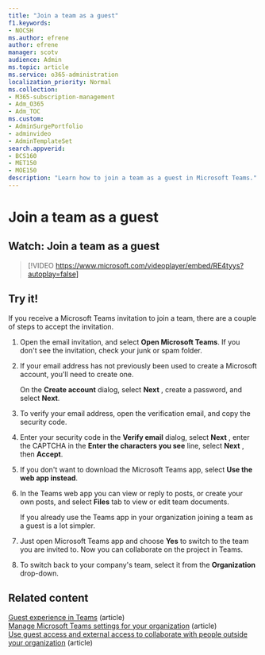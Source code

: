```yaml
---
title: "Join a team as a guest"
f1.keywords:
- NOCSH
ms.author: efrene
author: efrene
manager: scotv
audience: Admin
ms.topic: article
ms.service: o365-administration
localization_priority: Normal
ms.collection: 
- M365-subscription-management 
- Adm_O365
- Adm_TOC
ms.custom: 
- AdminSurgePortfolio
- adminvideo
- AdminTemplateSet
search.appverid:
- BCS160
- MET150
- MOE150
description: "Learn how to join a team as a guest in Microsoft Teams."
---
```


# Join a team as a guest

## Watch: Join a team as a guest

> [!VIDEO https://www.microsoft.com/videoplayer/embed/RE4tyys?autoplay=false]

## Try it!

If you receive a Microsoft Teams invitation to join a team, there are a couple of steps to accept the invitation.

1. Open the email invitation, and select  **Open Microsoft Teams**. If you don't see the invitation, check your junk or spam folder.
  1. If your email address has not previously been used to create a Microsoft account, you'll need to create one.

     On the  **Create account**  dialog, select  **Next** , create a password, and select  **Next**.
  1. To verify your email address, open the verification email, and copy the security code.
  1. Enter your security code in the  **Verify email**  dialog, select  **Next** , enter the CAPTCHA in the  **Enter the characters you see**  line, select  **Next** , then  **Accept**.
1. If you don't want to download the Microsoft Teams app, select  **Use the web app instead**.
1. In the Teams web app you can view or reply to posts, or create your own posts, and select  **Files**  tab to view or edit team documents.

    If you already use the Teams app in your organization joining a team as a guest is a lot simpler.

1. Just open Microsoft Teams app and choose  **Yes**  to switch to the team you are invited to.  Now you can collaborate on the project in Teams.
1. To switch back to your company's team, select it from the  **Organization**  drop-down.

## Related content

[Guest experience in Teams](/microsoftteams/guest-experience) (article)\
[Manage Microsoft Teams settings for your organization](/microsoftteams/enable-features-office-365) (article)\
[Use guest access and external access to collaborate with people outside your organization](/microsoftteams/communicate-with-users-from-other-organizations) (article)
